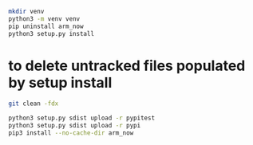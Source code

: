 ```sh
mkdir venv
python3 -m venv venv
pip uninstall arm_now
python3 setup.py install
```
# to delete untracked files populated by setup install
```sh
git clean -fdx
```

```sh
python3 setup.py sdist upload -r pypitest
python3 setup.py sdist upload -r pypi
pip3 install --no-cache-dir arm_now
```
